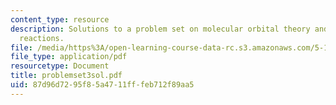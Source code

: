 ```yaml
---
content_type: resource
description: Solutions to a problem set on molecular orbital theory and pericyclic
  reactions.
file: /media/https%3A/open-learning-course-data-rc.s3.amazonaws.com/5-13-organic-chemistry-ii-fall-2003/87d96d7295f85a4711fffeb712f89aa5_problemset3sol.pdf
file_type: application/pdf
resourcetype: Document
title: problemset3sol.pdf
uid: 87d96d72-95f8-5a47-11ff-feb712f89aa5
---
```

